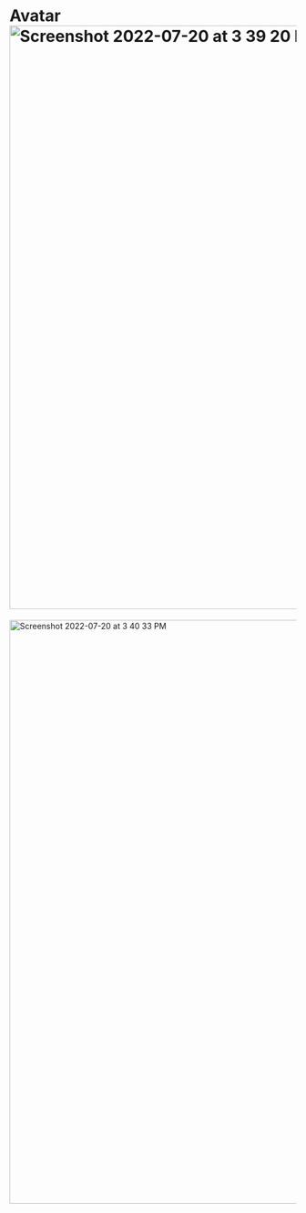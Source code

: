 # Avatar<img width="1024" alt="Screenshot 2022-07-20 at 3 39 20 PM" src="https://user-images.githubusercontent.com/108231083/179968729-88f771fc-a1f3-4ac0-a778-8fd002503e38.png">
<img width="1024" alt="Screenshot 2022-07-20 at 3 40 33 PM" src="https://user-images.githubusercontent.com/108231083/179968742-e5e6ea37-e932-487d-818e-caef6ba68039.png">
